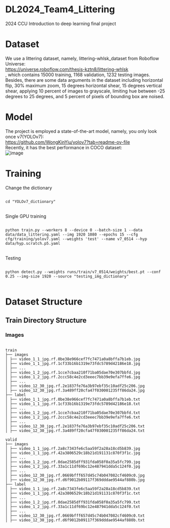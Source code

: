 # DL2024_Team4_Littering
2024 CCU Introduction to deep learning final project

# Dataset
We use a littering dataset, namely, littering-whlsk_dataset from Roboflow Universe:  
https://universe.roboflow.com/thesis-kztn8/littering-whlsk  
, which contains 15000 training, 1168 validation, 1232 testing images.  
Besides, there are some data arguments in the dataset including horizontal flip, 30% maximum zoom, 15 degrees horizontal   shear,  15 degrees vertical shear, applying 10 percent of images to grayscale, limiting hue between -25 degrees to 25 degrees,   and 5 percent of pixels of bounding box are noised.

# Model
The project is employed a state-of-the-art model, namely, you only look once v7(YOLOv7):  
https://github.com/WongKinYiu/yolov7?tab=readme-ov-file  
Recently, it has the best performance in COCO dataset:  
![image](https://raw.githubusercontent.com/WongKinYiu/yolov7/main/figure/performance.png)  



# Training
Change the dictionary
<pre>
<code>
cd "YOLOv7_dictionary"
</code>
</pre>

Single GPU training
<pre>
<code>
python train.py --workers 8 --device 0 --batch-size 1 --data data/data_littering.yaml --img 1920 1080 --epochs 15 --cfg cfg/training/yolov7.yaml --weights 'test' --name v7_0514 --hyp data/hyp.scratch.p5.yaml
</code>
</pre>

Testing
<pre>
<code>
python detect.py --weights runs/train/v7_0514/weights/best.pt --conf 0.25 --img-size 1920 --source "testing_img_dictionary"
</code>
</pre>

# Dataset Structure

## Train Directory Structure

### Images

<pre>
<code>
train  
├── images  
│ ├── video_1_1_jpg.rf.0be38e966cef7fc7471a0a8bffa7b1eb.jpg
│ ├── video_1_1_jpg.rf.1cf33b16b1319e73fdc5789d42186e18.jpg
│ ├── ...  
│ ├── video_1_2_jpg.rf.1cce7cbaa210f71ba05dae70e307bbfd.jpg
│ ├── video_1_2_jpg.rf.2ccc58c4e2cd3eeec7bb39e9efa7ffe6.jpg
│ ├── ...  
│ ├── video_12_30_jpg.rf.2e1837fe76a3b97ebf35c10adf25c206.jpg
│ ├── video_12_30_jpg.rf.3a489ff20cfa47f030001235ff86da24.jpg
├── label
│ ├── video_1_1_jpg.rf.0be38e966cef7fc7471a0a8bffa7b1eb.txt
│ ├── video_1_1_jpg.rf.1cf33b16b1319e73fdc5789d42186e18.txt
│ ├── ...  
│ ├── video_1_2_jpg.rf.1cce7cbaa210f71ba05dae70e307bbfd.txt
│ ├── video_1_2_jpg.rf.2ccc58c4e2cd3eeec7bb39e9efa7ffe6.txt
│ ├── ...  
│ ├── video_12_30_jpg.rf.2e1837fe76a3b97ebf35c10adf25c206.txt
│ ├── video_12_30_jpg.rf.3a489ff20cfa47f030001235ff86da24.txt
  
valid
├── images  
│ ├── video_1_1_jpg.rf.2a8c7343fe6c5aa59f2a28a18cd5b839.jpg
│ ├── video_1_1_jpg.rf.42a3806529c18b21d191131c870f3f1c.jpg
│ ├── ...  
│ ├── video_1_2_jpg.rf.0dae2585dff931fda058f0a35a5fc799.jpg
│ ├── video_1_2_jpg.rf.33a1c11df69bc12e487941dda5c124f0.jpg
│ ├── ...  
│ ├── video_12_30_jpg.rf.0669bfff657d45c74b047082cf4609c0.jpg
│ ├── video_12_30_jpg.rf.d6f9012b09117f369dddae9544af880b.jpg
├── label
│ ├── video_1_1_jpg.rf.2a8c7343fe6c5aa59f2a28a18cd5b839.txt
│ ├── video_1_1_jpg.rf.42a3806529c18b21d191131c870f3f1c.txt
│ ├── ...  
│ ├── video_1_2_jpg.rf.0dae2585dff931fda058f0a35a5fc799.txt
│ ├── video_1_2_jpg.rf.33a1c11df69bc12e487941dda5c124f0.txt
│ ├── ...  
│ ├── video_12_30_jpg.rf.0669bfff657d45c74b047082cf4609c0.txt
│ ├── video_12_30_jpg.rf.d6f9012b09117f369dddae9544af880b.txt
  
</code>
</pre>
